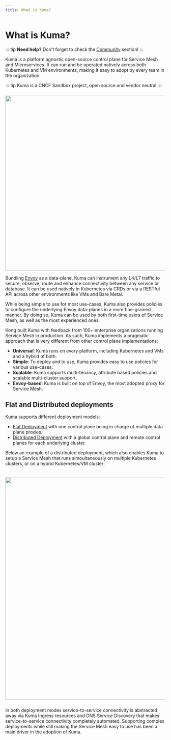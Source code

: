 ```yaml
---
title: What is Kuma?
---
```


# What is Kuma?

::: tip
**Need help?** Don't forget to check the [Community](/community) section! 
:::

Kuma is a platform agnostic open-source control plane for Service Mesh and Microservices. It can run and be operated natively across both Kubernetes and VM environments, making it easy to adopt by every team in the organization.

::: tip
Kuma is a CNCF Sandbox project, open source and vendor neutral.
:::

<center>
<img src="/images/diagrams/main-diagram@2x.png" alt="" style="width: 550px; padding-top: 10px"/>
</center>

Bundling [Envoy](https://envoyproxy.io/) as a data-plane, Kuma can instrument any L4/L7 traffic to secure, observe, route and enhance connectivity between any service or database. It can be used natively in Kubernetes via CRDs or via a RESTful API across other environments like VMs and Bare Metal.

While being simple to use for most use-cases, Kuma also provides policies to configure the underlying Envoy data-planes in a more fine-grained manner. By doing so, Kuma can be used by both first-time users of Service Mesh, as well as the most experienced ones.

Kong built Kuma with feedback from 100+ enterprise organizations running Service Mesh in production. As such, Kuma implements a pragmatic approach that is very different from other control plane implementations:  

- **Universal**: Kuma runs on every platform, including Kubernetes and VMs and a hybrid of both.
- **Simple**: To deploy and to use, Kuma provides easy to use policies for various use-cases.
- **Scalable**: Kuma supports multi-tenancy, attribute based policies and scalable multi-cluster support.
- **Envoy-based**: Kuma is built on top of Envoy, the most adopted proxy for Service Mesh.

## Flat and Distributed deployments

Kuma supports different deployment models:

* [Flat Deployment](#) with one control plane being in charge of multiple data plane proxies.
* [Distributed Deployment](#) with a global control plane and remote control planes for each underlying cluster.

Below an example of a distributed deployment, which also enables Kuma to setup a Service Mesh that runs simoultaneously on multiple Kubernetes clusters, or on a hybrid Kubernetes/VM cluster:

<center>
<img src="/images/docs/0.6.0/distributed-deployment.jpg" alt="" style="width: 700px; padding-top: 20px; padding-bottom: 10px;"/>
</center>

In both deployment modes service-to-service connectivity is abstracted away via Kuma Ingress resources and DNS Service Discovery that makes service-to-service connectivity completely automated. Supporting complex deployments while still making the Service Mesh easy to use has been a main driver in the adoption of Kuma.
